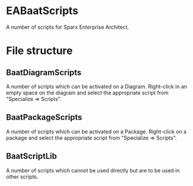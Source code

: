 # EABaatScripts
A number of scripts for Sparx Enterprise Architect.

File structure
==================================

## BaatDiagramScripts
A number of scripts which can be activated on a Diagram. Right-click in an empty space on the diagram and select the appropriate script from "Specialize => Scripts".

## BaatPackageScripts
A number of scripts which can be activated on a Package. Right-click on a package and select the appropriate script from "Specialize => Scripts".

## BaatScriptLib
A number of scripts which cannot be used directly but are to be used in other scripts.
